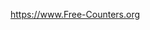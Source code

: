  <a href='https://www.free-counters.org/'>https://www.Free-Counters.org</a> <script type='text/javascript' src='https://www.freevisitorcounters.com/auth.php?id=599917152eb41bf8eec8d796e9f3d6defc065416'></script>
<script type="text/javascript" src="https://www.freevisitorcounters.com/en/home/counter/1170529/t/1"></script>
